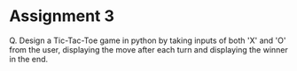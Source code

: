 # Assignment 3

Q. Design a Tic-Tac-Toe game in python by taking inputs of both 'X' and 'O' from the user, displaying the move after each turn and displaying the winner in the end.
